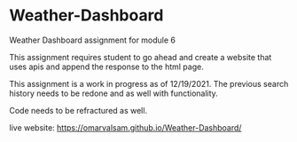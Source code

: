 # Weather-Dashboard
Weather Dashboard assignment for module 6

This assignment requires student to go ahead and create a website that uses apis and append the response to the html page.

This assignment is a work in progress as of 12/19/2021.
The previous search history needs to be redone and as well with functionality.

Code needs to be refractured as well. 

live website: https://omarvalsam.github.io/Weather-Dashboard/